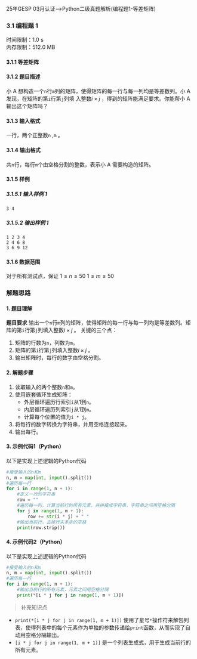 25年GESP 03月认证-->Python二级真题解析(编程题1-等差矩阵)

### 3.1 编程题 1

时间限制：1.0 s  
内存限制：512.0 MB

#### 3.1.1 等差矩阵

#### 3.1.2 题目描述

小 A 想构造一个`n`行`m`列的矩阵，使得矩阵的每一行与每一列均是等差数列。小 A 发现，在矩阵的第`i`行第`j`列填
入整数$i \times j$ ，得到的矩阵能满足要求。你能帮小 A 输出这个矩阵吗？

#### 3.1.3 输入格式 

一行，两个正整数`n` ,`m` 。

#### 3.1.4 输出格式

共`n`行，每行`m`个由空格分割的整数，表示小 A 需要构造的矩阵。

#### 3.1.5 样例

##### 3.1.5.1 输入样例 1

```
3 4
```

##### 3.1.5.2 输出样例 1

```
1 2 3 4
2 4 6 8
3 6 9 12
```

#### 3.1.6 数据范围

对于所有测试点，保证 $1 ≤ n≤ 50$  $1 ≤ m≤ 50$ 

### 解题思路

#### 1. 题目理解

**题目要求** 
输出一个`n`行`m`列的矩阵，使得矩阵的每一行与每一列均是等差数列。矩阵的第`i`行第`j`列填入整数$i \times j$ 。
关键的三个点：
 1. 矩阵的行数为`n`，列数为`m`。
 2. 矩阵的第`i`行第`j`列填入整数$i \times j$ 。
 3. 输出矩阵时，每行的数字由空格分割。
   

#### 2. 解题步骤
1. 读取输入的两个整数`n`和`m`。
2. 使用嵌套循环生成矩阵：
    - 外层循环遍历行索引`i`从1到`n`。
    - 内层循环遍历列索引`j`从1到`m`。
    - 计算每个位置的值为`i * j`。
3. 将每行的数字转换为字符串，并用空格连接起来。
4. 输出每行。
    
#### 3. 示例代码1（Python）

以下是实现上述逻辑的Python代码  

```python
#接受输入的n和m
n, m = map(int, input().split())
#遍历每一行
for i in range(1, n + 1):
    #定义一行的字符串
    row = ""
    #遍历每一列，计算当前行的所有元素，并拼接成字符串，字符串之间用空格分隔
    for j in range(1, m + 1):
        row += str(i * j) + " "
    #输出当前行，去掉行末多余的空格
    print(row.strip())

```
#### 4. 示例代码2（Python）

以下是实现上述逻辑的Python代码  

```python
#接受输入的n和m
n, m = map(int, input().split())
#遍历每一行
for i in range(1, n + 1):
    #输出当前行的所有元素，元素之间用空格分隔
    print(*[i * j for j in range(1, m + 1)])
```
>补充知识点
- `print(*[i * j for j in range(1, m + 1)])` 使用了星号`*`操作符来解包列表，使得列表中的每个元素作为单独的参数传递给`print`函数，从而实现了自动用空格分隔输出。
- `[i * j for j in range(1, m + 1)]` 是一个列表生成式，用于生成当前行的所有元素。  
